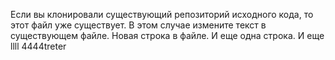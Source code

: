 Если вы клонировали существующий репозиторий исходного кода, то этот файл уже
существует. В этом случае измените текст в существующем файле.
Новая строка в файле.
И еще одна строка.
И еще
llll
4444treter
